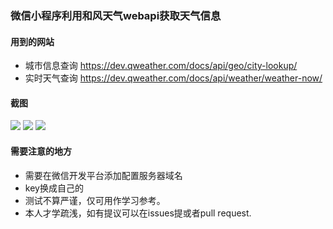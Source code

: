 ### 微信小程序利用和风天气webapi获取天气信息
#### 用到的网站
+ 城市信息查询 https://dev.qweather.com/docs/api/geo/city-lookup/
+ 实时天气查询 https://dev.qweather.com/docs/api/weather/weather-now/

#### 截图
<img src="https://github.com/minprogram_hefeng_webapi/raw/main/screenshots/pic.png"/>
<img src="https://github.com/minprogram_hefeng_webapi/raw/main/screenshots/pic2.png"/>
<img src="https://github.com/minprogram_hefeng_webapi/raw/main/screenshots/pic3.png"/>

#### 需要注意的地方
+ 需要在微信开发平台添加配置服务器域名
+ key换成自己的
+ 测试不算严谨，仅可用作学习参考。
+ 本人才学疏浅，如有提议可以在issues提或者pull request.

